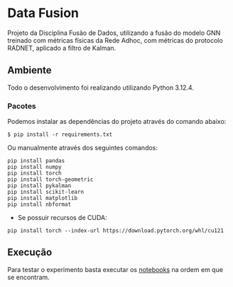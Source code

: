 # Data Fusion

Projeto da Disciplina Fusão de Dados, utilizando a fusão do modelo GNN treinado com métricas físicas da Rede Adhoc, com métricas do protocolo RADNET, aplicado a filtro de Kalman.

## Ambiente

Todo o desenvolvimento foi realizando utilizando Python 3.12.4.

### Pacotes

Podemos instalar as dependências do projeto através do comando abaixo:

```
$ pip install -r requirements.txt
```

Ou manualmente através dos seguintes comandos:

```
pip install pandas
pip install numpy
pip install torch
pip install torch-geometric
pip install pykalman
pip install scikit-learn
pip install matplotlib
pip install nbformat
```

* Se possuir recursos de CUDA:

```
pip install torch --index-url https://download.pytorch.org/whl/cu121
```

## Execução

Para testar o experimento basta executar os [notebooks](https://github.com/charlesluizmendes/DataFusion/blob/main/src) na ordem em que se encontram.